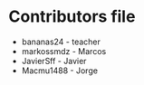 Contributors file
=================

- bananas24   - teacher
- markossmdz  - Marcos
- JavierSff   - Javier 
- Macmu1488   - Jorge
